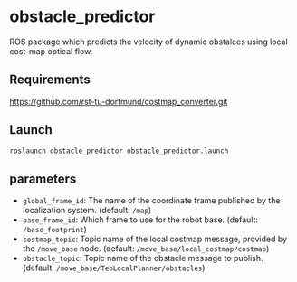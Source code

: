 # obstacle_predictor
ROS package which predicts the velocity of dynamic obstalces using local cost-map optical flow.


## Requirements
https://github.com/rst-tu-dortmund/costmap_converter.git

## Launch
```bash
roslaunch obstacle_predictor obstacle_predictor.launch
```

## parameters
- ```global_frame_id```: The name of the coordinate frame published by the localization system. (default: ```/map```)
- ```base_frame_id```: Which frame to use for the robot base. (default: ```/base_footprint```)
- ```costmap_topic```: Topic name of the local costmap message, provided by the ```/move_base``` node. (default: ```/move_base/local_costmap/costmap```)
- ```obstacle_topic```: Topic name of the obstacle message to publish. (default: ```/move_base/TebLocalPlanner/obstacles```)

